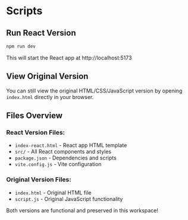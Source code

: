 # Scripts

## Run React Version
```bash
npm run dev
```
This will start the React app at http://localhost:5173

## View Original Version
You can still view the original HTML/CSS/JavaScript version by opening `index.html` directly in your browser.

## Files Overview

### React Version Files:
- `index-react.html` - React app HTML template
- `src/` - All React components and styles
- `package.json` - Dependencies and scripts
- `vite.config.js` - Vite configuration

### Original Version Files:
- `index.html` - Original HTML file
- `script.js` - Original JavaScript functionality

Both versions are functional and preserved in this workspace!
